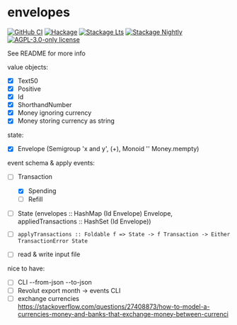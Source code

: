 # envelopes

[![GitHub CI](https://github.com/pmihaly/envelopes/workflows/CI/badge.svg)](https://github.com/pmihaly/envelopes/actions)
[![Hackage](https://img.shields.io/hackage/v/envelopes.svg?logo=haskell)](https://hackage.haskell.org/package/envelopes)
[![Stackage Lts](http://stackage.org/package/envelopes/badge/lts)](http://stackage.org/lts/package/envelopes)
[![Stackage Nightly](http://stackage.org/package/envelopes/badge/nightly)](http://stackage.org/nightly/package/envelopes)
[![AGPL-3.0-only license](https://img.shields.io/badge/license-AGPL--3.0--only-blue.svg)](LICENSE)

See README for more info

value objects:
- [x] Text50
- [x] Positive
- [x] Id
- [x] ShorthandNumber
- [x] Money ignoring currency
- [x] Money storing currency as string

state:
- [x] Envelope (Semigroup 'x and y', (+), Monoid '' Money.mempty)

event schema & apply events:
- [ ] Transaction
    - [x] Spending
    - [ ] Refill
- [ ] State (envelopes :: HashMap (Id Envelope) Envelope, appliedTransactions :: HashSet (Id Envelope))
- [ ] `applyTransactions :: Foldable f => State -> f Transaction -> Either TransactionError State`

- [ ] read & write input file

nice to have:
- [ ] CLI --from-json --to-json
- [ ] Revolut export month -> events CLI
- [ ] exchange currencies https://stackoverflow.com/questions/27408873/how-to-model-a-currencies-money-and-banks-that-exchange-money-between-currenci
